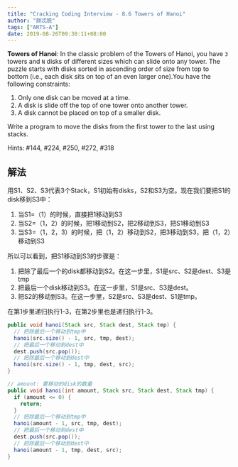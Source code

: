 ```yaml
---
title: "Cracking Coding Interview - 8.6 Towers of Hanoi"
author: "颇忒脱"
tags: ["ARTS-A"]
date: 2019-08-26T09:30:11+08:00
---
```


<!--more-->

**Towers of Hanoi**: In the classic problem of the Towers of Hanoi, you have `3` towers and `N` disks of different sizes which can slide onto any tower. The puzzle starts with disks sorted in ascending order of size from top to bottom (i.e., each disk sits on top of an even larger one).You have the following constraints:

1. Only one disk can be moved at a time.
2. A disk is slide off the top of one tower onto another tower.
3. A disk cannot be placed on top of a smaller disk.

Write a program to move the disks from the first tower to the last using stacks.

Hints: #144, #224, #250, #272, #318

## 解法

用S1、S2、S3代表3个Stack，S1初始有disks，S2和S3为空。现在我们要把S1的disk移到S3中：

1. 当S1=（1）的时候，直接把1移动到S3
2. 当S2=（1，2）的时候，把1移动到S2，把2移动到S3，把S1移动到S3
3. 当S3=（1，2，3）的时候，把（1，2）移动到S2，把3移动到S3，把（1，2）移动到S3

所以可以看到，把S1移动到S3的步骤是：

1. 把除了最后一个的disk都移动到S2。在这一步里，S1是src、S2是dest、S3是tmp
2. 把最后一个disk移动到S3。在这一步里，S1是src、S3是dest。
3. 把S2的移动到S3。在这一步里，S2是src、S3是dest、S1是tmp。

在第1步里递归执行1-3，在第2步里也是递归执行1-3。

```java
public void hanoi(Stack src, Stack dest, Stack tmp) {
  // 把除最后一个移动到tmp中
  hanoi(src.size() - 1, src, tmp, dest);
  // 把最后一个移动到dest中
  dest.push(src.pop());
  // 把除最后一个移动到dest中
  hanoi(src.size() - 1, tmp, dest, src);
}

// amount: 要移动的disk的数量
public void hanoi(int amount, Stack src, Stack dest, Stack tmp) {
  if (amount <= 0) {
    return;
  }
  // 把除最后一个移动到tmp中
  hanoi(amount - 1, src, tmp, dest);
  // 把最后一个移动到dest中
  dest.push(src.pop());
  // 把除最后一个移动到dest中
  hanoi(amount - 1, tmp, dest, src);
}

```

